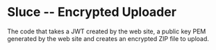# Sluce -- Encrypted Uploader

The code that takes a JWT created by the web site, a public key PEM generated by the web site and
creates an encrypted ZIP file to upload.
